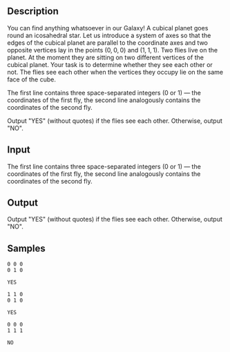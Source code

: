 ## Description

<div><p>You can find anything whatsoever in our Galaxy! A cubical planet goes round an icosahedral star. Let us introduce a system of axes so that the edges of the cubical planet are parallel to the coordinate axes and two opposite vertices lay in the points <span class="tex-span">(0, 0, 0)</span> and <span class="tex-span">(1, 1, 1)</span>. Two flies live on the planet. At the moment they are sitting on two different vertices of the cubical planet. Your task is to determine whether they see each other or not. The flies see each other when the vertices they occupy lie on the same face of the cube.</p></div><div class="input-specification"><p>The first line contains three space-separated integers (<span class="tex-span">0</span> or <span class="tex-span">1</span>) — the coordinates of the first fly, the second line analogously contains the coordinates of the second fly.</p></div><div class="output-specification"><p>Output "YES" (without quotes) if the flies see each other. Otherwise, output "NO".</p></div>


## Input

<p>The first line contains three space-separated integers (<span class="tex-span">0</span> or <span class="tex-span">1</span>) — the coordinates of the first fly, the second line analogously contains the coordinates of the second fly.</p>


## Output

<p>Output "YES" (without quotes) if the flies see each other. Otherwise, output "NO".</p>


## Samples

```input1
0 0 0
0 1 0

```

```output1
YES

```






```input2
1 1 0
0 1 0

```

```output2
YES

```






```input3
0 0 0
1 1 1

```

```output3
NO

```



